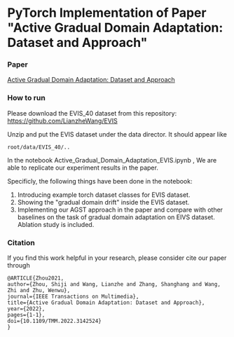 # PyTorch Implementation of Paper "Active Gradual Domain Adaptation: Dataset and Approach"

### Paper
[Active Gradual Domain Adaptation: Dataset and Approach](https://ieeexplore.ieee.org/document/9681347)

### How to run

Please download the EVIS_40 dataset from this repository: https://github.com/LianzheWang/EVIS

Unzip and put the EVIS dataset under the data director. It should appear like 

```
root/data/EVIS_40/..
```

In the notebook Active_Gradual_Domain_Adaptation_EVIS.ipynb , We are able to replicate our experiment results in the paper.

Specificly, the following things have been done in the notebook:

1. Introducing example torch dataset classes for EVIS dataset.
2. Showing the "gradual domain drift" inside the EVIS dataset.
3. Implementing our AGST approach in the paper and compare with other baselines on the task of gradual domain adaptation on EIVS dataset. Ablation study is included.


### Citation
If you find this work helpful in your research, please consider cite our paper through
```
@ARTICLE{Zhou2021,
author={Zhou, Shiji and Wang, Lianzhe and Zhang, Shanghang and Wang, Zhi and Zhu, Wenwu},  
journal={IEEE Transactions on Multimedia},   
title={Active Gradual Domain Adaptation: Dataset and Approach},   
year={2022},   
pages={1-1}, 
doi={10.1109/TMM.2022.3142524}
}
```
